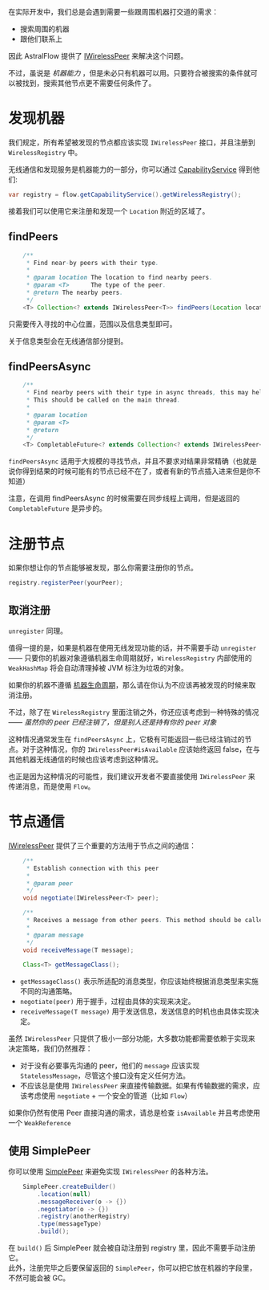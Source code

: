 在实际开发中，我们总是会遇到需要一些跟周围机器打交道的需求：

- 搜索周围的机器
- 跟他们联系上

因此 AstralFlow
提供了 [IWirelessPeer](https://flow.bukkit.rip/javadoc/io/ib67/astralflow/capability/wireless/IWirelessPeer.html) 来解决这个问题。

不过，虽说是 *机器能力* ，但是未必只有机器可以用。只要符合被搜索的条件就可以被找到，搜索其他节点更不需要任何条件了。

# 发现机器

我们规定，所有希望被发现的节点都应该实现 `IWirelessPeer` 接口，并且注册到 `WirelessRegistry` 中。

无线通信和发现服务是机器能力的一部分，你可以通过 [CapabilityService](https://flow.bukkit.rip/javadoc/io/ib67/astralflow/capability/ICapabilityService.html)
得到他们:

```java
var registry = flow.getCapabilityService().getWirelessRegistry();
```

接着我们可以使用它来注册和发现一个 `Location` 附近的区域了。

## findPeers

```java
    /**
     * Find near-by peers with their type.
     *
     * @param location The location to find nearby peers.
     * @param <T>      The type of the peer.
     * @return The nearby peers.
     */
    <T> Collection<? extends IWirelessPeer<T>> findPeers(Location location, double range, @Nullable Class<T> type);
```

只需要传入寻找的中心位置，范围以及信息类型即可。

关于信息类型会在无线通信部分提到。

## findPeersAsync

```java
    /**
     * Find nearby peers with their type in async threads, this may help for large-area discovery.
     * This should be called on the main thread.
     *
     * @param location
     * @param <T>
     * @return
     */
    <T> CompletableFuture<? extends Collection<? extends IWirelessPeer<T>>> findPeersAsync(Location location, double range);
```

`findPeersAsync` 适用于大规模的寻找节点，并且不要求对结果非常精确（也就是说你得到结果的时候可能有的节点已经不在了，或者有新的节点插入进来但是你不知道）

注意，在调用 findPeersAsync 的时候需要在同步线程上调用，但是返回的 `CompletableFuture` 是异步的。

# 注册节点

如果你想让你的节点能够被发现，那么你需要注册你的节点。

```java
registry.registerPeer(yourPeer);
```

## 取消注册

`unregister` 同理。

值得一提的是，如果是机器在使用无线发现功能的话，并不需要手动 `unregister` —— 只要你的机器对象遵循机器生命周期就好，`WirelessRegistry` 内部使用的 `WeakHashMap` 将会自动清理掉被 JVM
标注为垃圾的对象。

如果你的机器不遵循 [机器生命周期](./spec/machine/machine_lifecycle.md)，那么请在你认为不应该再被发现的时候来取消注册。

不过，除了在 `WirelessRegistry` 里面注销之外，你还应该考虑到一种特殊的情况 —— *虽然你的 peer 已经注销了，但是别人还是持有你的 peer 对象*

这种情况通常发生在 `findPeersAsync` 上，它极有可能返回一些已经注销过的节点。对于这种情况，你的 `IWirelessPeer#isAvailable` 应该始终返回
false，在与其他机器无线通信的时候也应该考虑到这种情况。

也正是因为这种情况的可能性，我们建议开发者不要直接使用 `IWirelessPeer` 来传递消息，而是使用 `Flow`。

# 节点通信

[IWirelessPeer](https://flow.bukkit.rip/javadoc/io/ib67/astralflow/capability/wireless/IWirelessPeer.html)
提供了三个重要的方法用于节点之间的通信：

```java
    /**
     * Establish connection with this peer
     *
     * @param peer
     */
    void negotiate(IWirelessPeer<T> peer);

    /**
     * Receives a message from other peers. This method should be called by other peers.
     *
     * @param message
     */
    void receiveMessage(T message);
    
    Class<T> getMessageClass();
```

- `getMessageClass()` 表示所适配的消息类型，你应该始终根据消息类型来实施不同的沟通策略。
- `negotiate(peer)` 用于握手，过程由具体的实现来决定。
- `receiveMessage(T message)` 用于发送信息，发送信息的时机也由具体实现决定。

虽然 `IWirelessPeer` 只提供了极小一部分功能，大多数功能都需要依赖于实现来决定策略，我们仍然推荐：

- 对于没有必要事先沟通的 peer，他们的 `message` 应该实现 `StatelessMessage`，尽管这个接口没有定义任何方法。
- 不应该总是使用 `IWirelessPeer` 来直接传输数据。如果有传输数据的需求，应该考虑使用 `negotiate` + 一个安全的管道（比如 `Flow`）

如果你仍然有使用 Peer 直接沟通的需求，请总是检查 `isAvailable` 并且考虑使用一个 `WeakReference`

## 使用 SimplePeer

你可以使用 [SimplePeer](https://flow.bukkit.rip/javadoc/io/ib67/astralflow/capability/wireless/SimplePeer.html)
来避免实现 `IWirelessPeer` 的各种方法。

```java
    SimplePeer.createBuilder()
        .location(null)
        .messageReceiver(o -> {})
        .negotiator(o -> {})
        .registry(anotherRegistry)
        .type(messageType)
        .build();
```

在 `build()` 后 SimplePeer 就会被自动注册到 registry 里，因此不需要手动注册它。  
此外，注册完毕之后要保留返回的 `SimplePeer`，你可以把它放在机器的字段里，不然可能会被 GC。